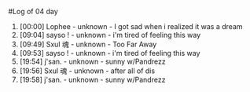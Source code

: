 #Log of 04 day

1. [00:00] Lophee - unknown - I got sad when i realized it was a dream
1. [09:04] sayso ! - unknown - i'm tired of feeling this way
1. [09:49] Sxul 魂 - unknown - Too Far Away
1. [09:53] sayso ! - unknown - i'm tired of feeling this way
1. [19:54] j'san. - unknown - sunny w/Pandrezz
1. [19:56] Sxul 魂 - unknown - after all of dis
1. [19:58] j'san. - unknown - sunny w/Pandrezz
